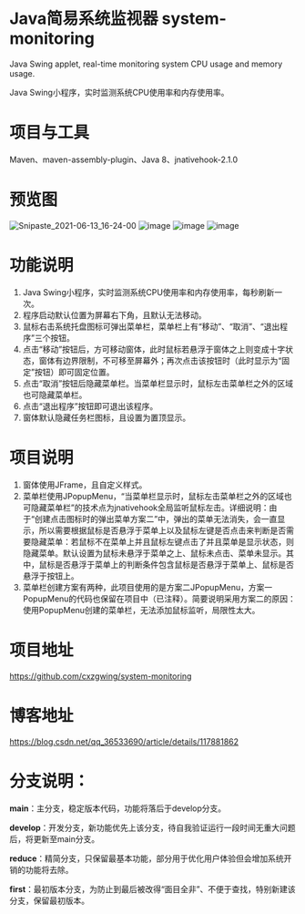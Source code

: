 # Java简易系统监视器 system-monitoring 

Java Swing applet, real-time monitoring system CPU usage and memory usage.

Java Swing小程序，实时监测系统CPU使用率和内存使用率。

# 项目与工具
Maven、maven-assembly-plugin、Java 8、jnativehook-2.1.0

# 预览图
![Snipaste_2021-06-13_16-24-00](https://user-images.githubusercontent.com/41880446/121800502-effc0900-cc64-11eb-8b6b-772698fc57be.jpg)
![image](https://user-images.githubusercontent.com/41880446/121800529-13bf4f00-cc65-11eb-9bcc-5937cd314cfd.png)
![image](https://user-images.githubusercontent.com/41880446/121800680-df985e00-cc65-11eb-8b23-a47711509398.png)
![image](https://user-images.githubusercontent.com/41880446/121800704-f474f180-cc65-11eb-9727-4b7694c10d71.png)


# 功能说明
<ol>
  <li>Java Swing小程序，实时监测系统CPU使用率和内存使用率，每秒刷新一次。</li>
  <li>程序启动默认位置为屏幕右下角，且默认无法移动。</li>
  <li>鼠标右击系统托盘图标可弹出菜单栏，菜单栏上有“移动”、“取消”、“退出程序”三个按钮。</li>
  <li>点击“移动”按钮后，方可移动窗体，此时鼠标若悬浮于窗体之上则变成十字状态，窗体有边界限制，不可移至屏幕外；再次点击该按钮时（此时显示为“固定”按钮）即可固定位置。</li>
  <li>点击“取消”按钮后隐藏菜单栏。当菜单栏显示时，鼠标左击菜单栏之外的区域也可隐藏菜单栏。</li>
  <li>点击“退出程序”按钮即可退出该程序。</li>
  <li>窗体默认隐藏任务栏图标，且设置为置顶显示。</li>
</ol>
 
# 项目说明
<ol>
  <li>窗体使用JFrame，且自定义样式。</li>
  <li>菜单栏使用JPopupMenu，“当菜单栏显示时，鼠标左击菜单栏之外的区域也可隐藏菜单栏”的技术点为jnativehook全局监听鼠标左击。详细说明：由于“创建点击图标时的弹出菜单方案二”中，弹出的菜单无法消失，会一直显示，所以需要根据鼠标是否悬浮于菜单上以及鼠标左键是否点击来判断是否需要隐藏菜单：若鼠标不在菜单上并且鼠标左键点击了并且菜单是显示状态，则隐藏菜单。默认设置为鼠标未悬浮于菜单之上、鼠标未点击、菜单未显示。其中，鼠标是否悬浮于菜单上的判断条件包含鼠标是否悬浮于菜单上、鼠标是否悬浮于按钮上。</li>
  <li>菜单栏创建方案有两种，此项目使用的是方案二JPopupMenu，方案一PopupMenu的代码也保留在项目中（已注释）。简要说明采用方案二的原因：使用PopupMenu创建的菜单栏，无法添加鼠标监听，局限性太大。</li>
</ol>

# 项目地址
https://github.com/cxzgwing/system-monitoring

# 博客地址
https://blog.csdn.net/qq_36533690/article/details/117881862

# 分支说明：
**main**：主分支，稳定版本代码，功能将落后于develop分支。

**develop**：开发分支，新功能优先上该分支，待自我验证运行一段时间无重大问题后，将更新至main分支。

**reduce**：精简分支，只保留最基本功能，部分用于优化用户体验但会增加系统开销的功能将去除。

**first**：最初版本分支，为防止到最后被改得“面目全非”、不便于查找，特别新建该分支，保留最初版本。

